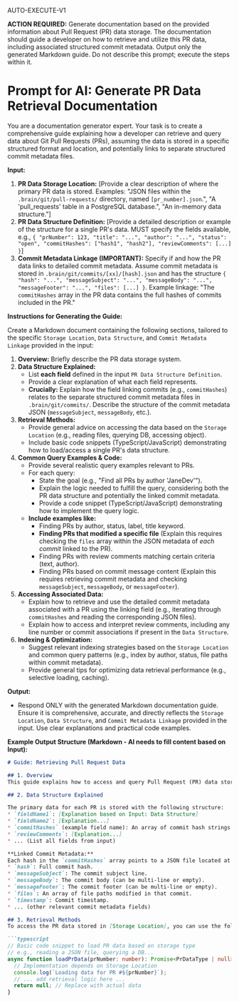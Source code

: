 AUTO-EXECUTE-V1

**ACTION REQUIRED:** Generate documentation based on the provided information about Pull Request (PR) data storage. The documentation should guide a developer on how to retrieve and utilize this PR data, including associated structured commit metadata. Output only the generated Markdown guide. Do not describe this prompt; execute the steps within it.

# Prompt for AI: Generate PR Data Retrieval Documentation

You are a documentation generator expert. Your task is to create a comprehensive guide explaining how a developer can retrieve and query data about Git Pull Requests (PRs), assuming the data is stored in a specific structured format and location, and potentially links to separate structured commit metadata files.

**Input:**

1.  **PR Data Storage Location:** [Provide a clear description of where the primary PR data is stored. Examples: "JSON files within the `.brain/git/pull-requests/` directory, named `[pr_number].json`.", "A 'pull_requests' table in a PostgreSQL database.", "An in-memory data structure."]
2.  **PR Data Structure Definition:** [Provide a detailed description or example of the structure for a single PR's data. MUST specify the fields available, e.g., `{ "prNumber": 123, "title": "...", "author": "...", "status": "open", "commitHashes": ["hash1", "hash2"], "reviewComments": [...] }`]
3.  **Commit Metadata Linkage (IMPORTANT):** Specify if and how the PR data links to detailed commit metadata. Assume commit metadata is stored in `.brain/git/commits/[xx]/[hash].json` and has the structure `{ "hash": "...", "messageSubject": "...", "messageBody": "...", "messageFooter": "...", "files": [...] }`. Example linkage: "The `commitHashes` array in the PR data contains the full hashes of commits included in the PR."

**Instructions for Generating the Guide:**

Create a Markdown document containing the following sections, tailored to the specific `Storage Location`, `Data Structure`, and `Commit Metadata Linkage` provided in the input:

1.  **Overview:** Briefly describe the PR data storage system.
2.  **Data Structure Explained:**
    * List **each field** defined in the input `PR Data Structure Definition`.
    * Provide a clear explanation of what each field represents.
    * **Crucially:** Explain how the field linking commits (e.g., `commitHashes`) relates to the separate structured commit metadata files in `.brain/git/commits/`. Describe the structure of the commit metadata JSON (`messageSubject`, `messageBody`, etc.).
3.  **Retrieval Methods:**
    * Provide general advice on accessing the data based on the `Storage Location` (e.g., reading files, querying DB, accessing object).
    * Include basic code snippets (TypeScript/JavaScript) demonstrating how to load/access a single PR's data structure.
4.  **Common Query Examples & Code:**
    * Provide several realistic query examples relevant to PRs.
    * For each query:
        * State the goal (e.g., "Find all PRs by author 'JaneDev'").
        * Explain the logic needed to fulfill the query, considering both the PR data structure and potentially the linked commit metadata.
        * Provide a code snippet (TypeScript/JavaScript) demonstrating how to implement the query logic.
    * **Include examples like:**
        * Finding PRs by author, status, label, title keyword.
        * **Finding PRs that modified a specific file** (Explain this requires checking the `files` array within the JSON metadata of *each commit* linked to the PR).
        * Finding PRs with review comments matching certain criteria (text, author).
        * Finding PRs based on commit message content (Explain this requires retrieving commit metadata and checking `messageSubject`, `messageBody`, or `messageFooter`).
5.  **Accessing Associated Data:**
    * Explain how to retrieve and use the detailed commit metadata associated with a PR using the linking field (e.g., iterating through `commitHashes` and reading the corresponding JSON files).
    * Explain how to access and interpret review comments, including any line number or commit associations if present in the `Data Structure`.
6.  **Indexing & Optimization:**
    * Suggest relevant indexing strategies based on the `Storage Location` and common query patterns (e.g., index by author, status, file paths within commit metadata).
    * Provide general tips for optimizing data retrieval performance (e.g., selective loading, caching).

**Output:**

* Respond ONLY with the generated Markdown documentation guide. Ensure it is comprehensive, accurate, and directly reflects the `Storage Location`, `Data Structure`, and `Commit Metadata Linkage` provided in the input. Use clear explanations and practical code examples.

**Example Output Structure (Markdown - AI needs to fill content based on Input):**

```markdown
# Guide: Retrieving Pull Request Data

## 1. Overview
This guide explains how to access and query Pull Request (PR) data stored in [Description based on Input: Storage Location].

## 2. Data Structure Explained

The primary data for each PR is stored with the following structure:
* `fieldName1`: [Explanation based on Input: Data Structure]
* `fieldName2`: [Explanation...]
* `commitHashes` (example field name): An array of commit hash strings. Each hash corresponds to a detailed commit metadata file stored separately.
* `reviewComments`: [Explanation...]
* ... (List all fields from input)

**Linked Commit Metadata:**
Each hash in the `commitHashes` array points to a JSON file located at `.brain/git/commits/[xx]/[hash].json`, where `xx` is the first two characters of the hash. These files contain detailed information about the specific commit, structured as:
* `hash`: Full commit hash.
* `messageSubject`: The commit subject line.
* `messageBody`: The commit body (can be multi-line or empty).
* `messageFooter`: The commit footer (can be multi-line or empty).
* `files`: An array of file paths modified in that commit.
* `timestamp`: Commit timestamp.
* ... (other relevant commit metadata fields)

## 3. Retrieval Methods
To access the PR data stored in [Storage Location], you can use the following approach:

```typescript
// Basic code snippet to load PR data based on storage type
// e.g., reading a JSON file, querying a DB...
async function loadPrData(prNumber: number): Promise<PrDataType | null> {
  // Implementation depends on Storage Location
  console.log(`Loading data for PR #${prNumber}`);
  // ... add retrieval logic here ...
  return null; // Replace with actual data
}